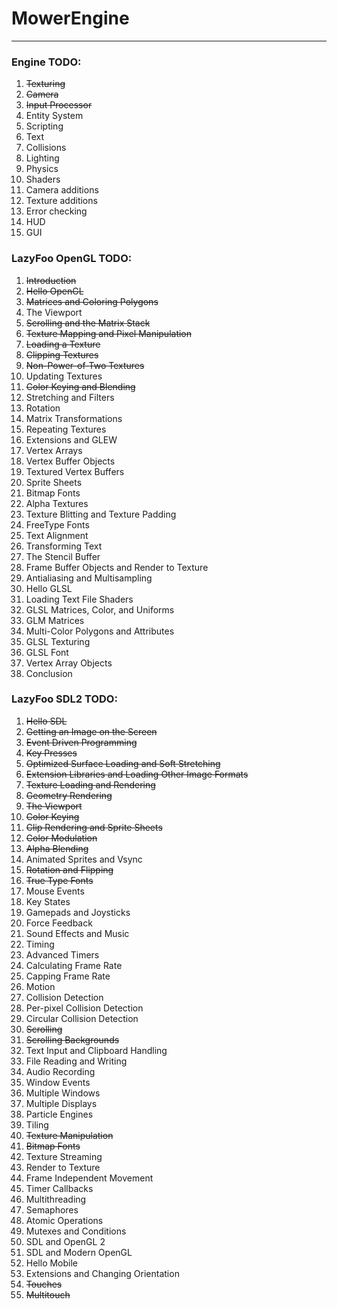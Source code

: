 # MowerEngine
___
### Engine TODO:
1. ~~Texturing~~
1. ~~Camera~~
1. ~~Input Processor~~
1. Entity System
1. Scripting
1. Text
1. Collisions
1. Lighting
1. Physics
1. Shaders
1. Camera additions
1. Texture additions
1. Error checking
1. HUD
1. GUI

### LazyFoo OpenGL TODO:
1. ~~Introduction~~
1. ~~Hello OpenGL~~
1. ~~Matrices and Coloring Polygons~~
1. The Viewport
1. ~~Scrolling and the Matrix Stack~~
1. ~~Texture Mapping and Pixel Manipulation~~
1. ~~Loading a Texture~~
1. ~~Clipping Textures~~
1. ~~Non-Power-of-Two Textures~~
1. Updating Textures
1. ~~Color Keying and Blending~~
1. Stretching and Filters
1. Rotation
1. Matrix Transformations
1. Repeating Textures
1. Extensions and GLEW
1. Vertex Arrays
1. Vertex Buffer Objects
1. Textured Vertex Buffers
1. Sprite Sheets
1. Bitmap Fonts
1. Alpha Textures
1. Texture Blitting and Texture Padding
1. FreeType Fonts
1. Text Alignment
1. Transforming Text
1. The Stencil Buffer
1. Frame Buffer Objects and Render to Texture
1. Antialiasing and Multisampling
1. Hello GLSL
1. Loading Text File Shaders
1. GLSL Matrices, Color, and Uniforms
1. GLM Matrices
1. Multi-Color Polygons and Attributes
1. GLSL Texturing
1. GLSL Font
1. Vertex Array Objects
1. Conclusion

### LazyFoo SDL2 TODO:
1. ~~Hello SDL~~
1. ~~Getting an Image on the Screen~~
1. ~~Event Driven Programming~~
1. ~~Key Presses~~
1. ~~Optimized Surface Loading and Soft Stretching~~
1. ~~Extension Libraries and Loading Other Image Formats~~
1. ~~Texture Loading and Rendering~~
1. ~~Geometry Rendering~~
1. ~~The Viewport~~
1. ~~Color Keying~~
1. ~~Clip Rendering and Sprite Sheets~~
1. ~~Color Modulation~~
1. ~~Alpha Blending~~
1. Animated Sprites and Vsync
1. ~~Rotation and Flipping~~
1. ~~True Type Fonts~~
1. Mouse Events
1. Key States
1. Gamepads and Joysticks
1. Force Feedback
1. Sound Effects and Music
1. Timing
1. Advanced Timers
1. Calculating Frame Rate
1. Capping Frame Rate
1. Motion
1. Collision Detection
1. Per-pixel Collision Detection
1. Circular Collision Detection
1. ~~Scrolling~~
1. ~~Scrolling Backgrounds~~
1. Text Input and Clipboard Handling
1. File Reading and Writing
1. Audio Recording
1. Window Events
1. Multiple Windows
1. Multiple Displays
1. Particle Engines
1. Tiling
1. ~~Texture Manipulation~~
1. ~~Bitmap Fonts~~
1. Texture Streaming
1. Render to Texture
1. Frame Independent Movement
1. Timer Callbacks
1. Multithreading
1. Semaphores
1. Atomic Operations
1. Mutexes and Conditions
1. SDL and OpenGL 2
1. SDL and Modern OpenGL
1. Hello Mobile
1. Extensions and Changing Orientation
1. ~~Touches~~
1. ~~Multitouch~~
